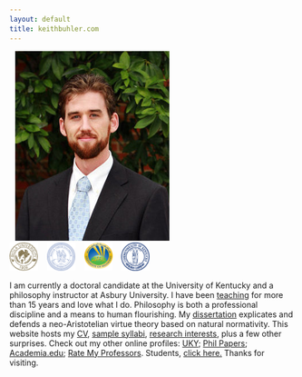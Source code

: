 ```yaml
---
layout: default
title: keithbuhler.com
--- 
```


<div class="left-container" align="left">
<img src="/img/keithbuhler-golden.png" alt="Keith Buhler" hspace="10px" >  
<br>
<img src="/img/seal-biola.png" alt="Biola" height="50" width="50"> &nbsp;&nbsp; <img src="/img/seal-thi.png" alt="Torrey Honors" height="50" width="50"> &nbsp;&nbsp; <img src="/img/seal-balamand.png" alt="Balamand" height="50" width="50">  &nbsp;&nbsp; <img src="/img/seal-uk.png" alt="Kentucky" height="50" width="50">  
</div>

I am currently a doctoral candidate at the University of Kentucky and a philosophy instructor at Asbury University. I have been [teaching](/teaching) for more than 15 years and love what I do. Philosophy is both a professional discipline and a means to human flourishing. My [dissertation](/research) explicates and defends a neo-Aristotelian virtue theory based on natural normativity. This website hosts my [CV](/Buhler-CV), [sample syllabi](/teaching), [research interests](/research), plus a few other surprises. Check out my other online profiles: [UKY](https://philosophy.as.uky.edu/users/kebu226);  [Phil Papers](http://philpapers.org/profile/47267); [Academia.edu](https://uky.academia.edu/KeithBuhler); [Rate My Professors](http://www.ratemyprofessors.com/ShowRatings.jsp?tid=1822771). Students, [click here.](/philosophy) Thanks for visiting.
